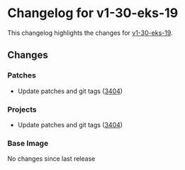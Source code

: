# Changelog for v1-30-eks-19

This changelog highlights the changes for [v1-30-eks-19](https://github.com/aws/eks-distro/tree/v1-30-eks-19).

## Changes

### Patches
* Update patches and git tags ([3404](https://github.com/aws/eks-distro/pull/3404))

### Projects
* Update patches and git tags ([3404](https://github.com/aws/eks-distro/pull/3404))

### Base Image
No changes since last release

